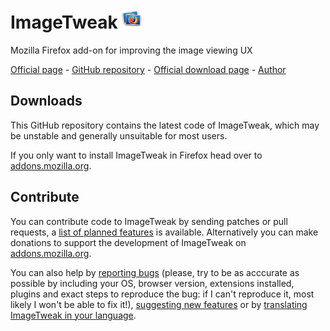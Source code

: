 # ImageTweak ![ImageTweak icon](http://github.com/CAFxX/ImageTweak/raw/master/skin/imagetweak32.png)
Mozilla Firefox add-on for improving the image viewing UX 

[Official page](http://cafxx.strayorange.com/ImageTweak) - 
[GitHub repository](http://github.com/CAFxX/ImageTweak) - 
[Official download page](https://addons.mozilla.org/en-US/firefox/addon/3683) - 
[Author](mailto:imagetweak@cafxx.strayorange.com)

## Downloads
This GitHub repository contains the latest code of ImageTweak, which may be unstable and generally unsuitable for most users.

If you only want to install ImageTweak in Firefox head over to [addons.mozilla.org](https://addons.mozilla.org/en-US/firefox/addon/3683).

## Contribute
You can contribute code to ImageTweak by sending patches or pull requests, a [list of planned features](http://github.com/CAFxX/ImageTweak/wiki) is available. Alternatively you can make donations to support the development of ImageTweak on [addons.mozilla.org](https://addons.mozilla.org/en-US/firefox/addon/3683). 

You can also help by [reporting bugs](http://github.com/CAFxX/ImageTweak/issues) (please, try to be as acccurate as possible by including your OS, browser version, extensions installed, plugins and exact steps to reproduce the bug: if I can't reproduce it, most likely I won't be able to fix it!), [suggesting new features](http://github.com/CAFxX/ImageTweak/wiki) or by [translating ImageTweak in your language](http://www.babelzilla.org/).
